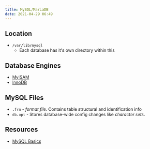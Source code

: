 ```yaml
---
title: MySQL/MariaDB
date: 2021-04-29 06:49
---
```


## Location

* `/var/lib/mysql`
	+ Each database has it's own directory within this

## Database Engines

* [MyISAM](2021-04-29--06-51-14Z--myisam.md)
* [InnoDB](2021-04-29--06-52-47Z--innodb.md)

## MySQL Files

* `.frm` - _format file_. Contains table structural and identification info
* `db.opt` - Stores database-wide config changes like _character sets_.

## Resources

+ [MySQL Basics](2021-01-23--08-45-26Z--mysql-basics.md)
